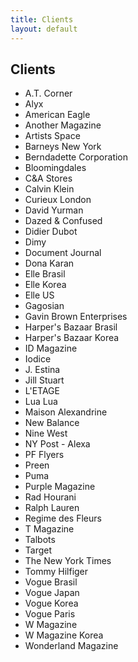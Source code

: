 ```yaml
---
title: Clients
layout: default
---
```


## Clients

* A.T. Corner
* Alyx
* American Eagle
* Another Magazine
* Artists Space
* Barneys New York
* Berndadette Corporation
* Bloomingdales
* C&A Stores
* Calvin Klein
* Curieux London
* David Yurman
* Dazed & Confused
* Didier Dubot
* Dimy
* Document Journal
* Dona Karan
* Elle Brasil
* Elle Korea
* Elle US
* Gagosian
* Gavin Brown Enterprises
* Harper's Bazaar Brasil
* Harper's Bazaar Korea
* ID Magazine
* Iodice
* J. Estina
* Jill Stuart
* L'ETAGE
* Lua Lua
* Maison Alexandrine
* New Balance
* Nine West
* NY Post - Alexa
* PF Flyers
* Preen
* Puma
* Purple Magazine
* Rad Hourani
* Ralph Lauren
* Regime des Fleurs
* T Magazine
* Talbots
* Target
* The New York Times
* Tommy Hilfiger
* Vogue Brasil
* Vogue Japan
* Vogue Korea
* Vogue Paris
* W Magazine
* W Magazine Korea
* Wonderland Magazine
